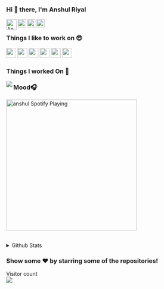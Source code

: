 ### Hi 👋 there, I'm Anshul Riyal

<a href="https://anshulriyal.github.io/portfolio/">
  <img align="left" alt="Anshul Riyal Personal Website" width="28px" src="https://emojipedia-us.s3.amazonaws.com/source/skype/289/man-technologist_1f468-200d-1f4bb.png" />
</a>
<a href="https://www.linkedin.com/in/anshul-riyal-i-code/">
  <img align="left" alt="Anshul Riyal LinkedIN" width="22px" src="https://cdn.jsdelivr.net/npm/simple-icons@v3/icons/linkedin.svg" />
</a>
<a href="https://www.facebook.com/anshul.riyal/">
  <img align="left" alt="Anshul Riyal Facebook" width="22px" src="https://cdn.jsdelivr.net/npm/simple-icons@v3/icons/facebook.svg" />
</a>
<a href="https://https://www.instagram.com/__anshul__riyal__/">
  <img align="left" alt="Anshul Riyal Instagram" width="22px" src="https://cdn.jsdelivr.net/npm/simple-icons@v3/icons/instagram.svg" />
</a>

<br/>


### Things I like to work on 😎

<section>
<code><img width="26px" src="https://cdn.jsdelivr.net/npm/simple-icons@3.12.1/icons/ruby.svg"></code>
<code><img width="26px" src="https://cdn.jsdelivr.net/npm/simple-icons@3.12.1/icons/rubyonrails.svg"></code>
<code><img width="26px" src="https://cdn.jsdelivr.net/npm/simple-icons@3.12.1/icons/angular.svg"></code>
<code><img width="26px" src="https://cdn.jsdelivr.net/npm/simple-icons@3.12.1/icons/javascript.svg"></code>
<code><img width="26px" src="https://cdn.jsdelivr.net/npm/simple-icons@3.12.1/icons/mysql.svg"></code>
<code><img width="26px" src="https://cdn.jsdelivr.net/npm/simple-icons@3.12.1/icons/github.svg"></code>

<br/>


### Things I worked On 🐢

<a href="https://github.com/anshulriyal">
  <img align="left" src="https://github-readme-stats.vercel.app/api/top-langs/?username=anshulriyal&theme=light&hide_langs_below=1" />
</a>

</section>



### Mood🎧
[<img src="https://mosaic.scdn.co/640/ab67616d0000b2736b701428ed4c6e053902174aab67616d0000b273b8d6290393056a04acee107dab67616d0000b273cb3f67e8026e2e493a1e8262ab67616d0000b273ed9dc7b9b3fd2df16238592f" alt="anshul Spotify Playing" width="350" />](https://open.spotify.com/embed/playlist/0YCWYdUq0YkKnXWhendZg4)

<br/>
<details>
  <summary>Github Stats</summary>
   <img align="left" alt="Anshul's Github Stats" src="https://github-readme-stats.vercel.app/api?username=anshulriyal" />
</details>

### Show some ❤️ by starring some of the repositories!

<section>
<p align="left"> 
  Visitor count
  <br/>
  <img src="https://profile-counter.glitch.me/anshulriyal/count.svg" />
</p>
</section>

